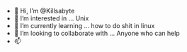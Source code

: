 - 👋 Hi, I’m @Killsabyte
- 👀 I’m interested in ... Unix
- 🌱 I’m currently learning ... how to do shit in linux
- 💞️ I’m looking to collaborate with ... Anyone who can help
- 📫 

<!---
Killsabyte/Killsabyte is a ✨ special ✨ repository because its `README.md` (this file) appears on your GitHub profile.
You can click the Preview link to take a look at your changes.
--->
